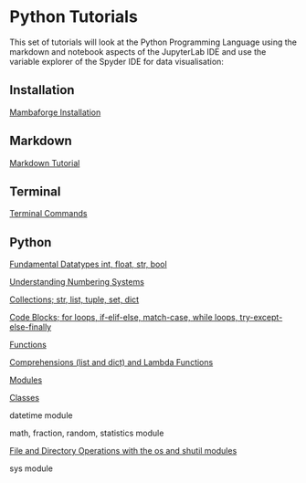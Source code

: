 # Python Tutorials

This set of tutorials will look at the Python Programming Language using the markdown and notebook aspects of the JupyterLab IDE and use the variable explorer of the Spyder IDE for data visualisation:

## Installation

[Mambaforge Installation](./001_install/)

## Markdown

[Markdown Tutorial](./002_markdown/)

## Terminal

[Terminal Commands](./003_terminal/)

## Python

[Fundamental Datatypes int, float, str, bool](./004_python_fundamental_datatypes/)

[Understanding Numbering Systems](./005_numbering_systems/)

[Collections; str, list, tuple, set, dict](./006_collections/)

[Code Blocks; for loops, if-elif-else, match-case, while loops, try-except-else-finally](./007_code_blocks/)

[Functions](./008_functions/)

[Comprehensions (list and dict) and Lambda Functions](./009_comprehensions_and_lambda_expressions/)

[Modules](./010_modules/)

[Classes](./011_classes/)

datetime module

math, fraction, random, statistics module

[File and Directory Operations with the os and shutil modules](./014_os_module/)

sys module


